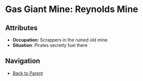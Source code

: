 # Gas Giant Mine: Reynolds Mine

## Attributes
- **Occupation**: Scrappers in the ruined old mine
- **Situation**: Pirates secretly fuel there


## Navigation
- [Back to Parent](../)
